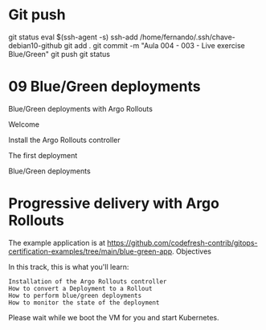 

# ################################################################################################################################################################
# ################################################################################################################################################################
# ################################################################################################################################################################
# Git push

git status
eval $(ssh-agent -s)
ssh-add /home/fernando/.ssh/chave-debian10-github
git add .
git commit -m "Aula 004 - 003 - Live exercise Blue/Green"
git push
git status


# ################################################################################################################################################################
# ################################################################################################################################################################
# ################################################################################################################################################################
# 09 Blue/Green deployments

Blue/Green deployments with Argo Rollouts

Welcome

Install the Argo Rollouts controller

The first deployment

Blue/Green deployments









# Progressive delivery with Argo Rollouts

The example application is at https://github.com/codefresh-contrib/gitops-certification-examples/tree/main/blue-green-app.
Objectives

In this track, this is what you'll learn:

    Installation of the Argo Rollouts controller
    How to convert a Deployment to a Rollout
    How to perform blue/green deployments
    How to monitor the state of the deployment

Please wait while we boot the VM for you and start Kubernetes.